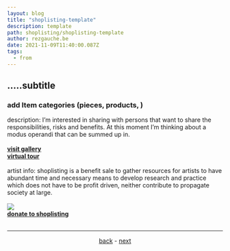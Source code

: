 ```yaml
---
layout: blog
title: "shoplisting-template"
description: template
path: shoplisting/shoplisting-template
author: rezgauche.be
date: 2021-11-09T11:40:00.087Z
tags:
  - from
---
```

## .....subtitle

### add Item categories (pieces, products, )

description:
I’m interested in sharing with persons that want to share the responsibilities, risks and benefits. At this moment I’m thinking about a modus operandi that can be summed up in.
<br><br>
<a href="https://www.mintbase.io/store/rezgauche.mintbase1.near" target="_blank">**visit gallery**</a>
<br>
<a href="https://www.3xr.space/store/rezgauche.mintbase1.near" target="_blank">**virtual tour**</a>
<br><br>
artist info: 
shoplisting is a benefit sale to gather resources for artists to have abundant time and necessary means to develop research and practice which does not have to be profit driven, neither contribute to propagate society at large. 
<br> 
<br>
  ![](https://arweave.net/i_6u2gkMIlRWwA93pmc4G7_YqpJNSlwNMu8UdUXcdp4)
<br>
<a href="https://opencollective.com/shoplisting/donate" target="_blank">**donate to shoplisting**<a/>
<br><br>
<hr>
<div align="center">
<a href="{{ '/shoplisting/' | url }}">back</a> - <a href="{{ '/shoplisting/products/' | url }}">next</a>

